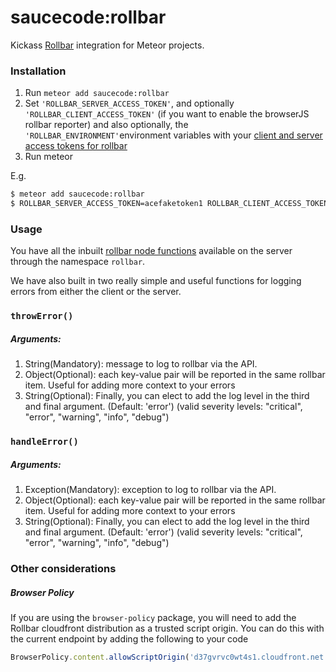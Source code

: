 # saucecode:rollbar

Kickass [Rollbar](https://rollbar.com/) integration for Meteor projects.

### Installation

1. Run `meteor add saucecode:rollbar`
2. Set `'ROLLBAR_SERVER_ACCESS_TOKEN'`, and optionally `'ROLLBAR_CLIENT_ACCESS_TOKEN'` (if you want to enable the browserJS rollbar reporter) and also optionally, the `'ROLLBAR_ENVIRONMENT'`environment variables with your [client and server access tokens for rollbar](https://rollbar.com/)
3. Run meteor

E.g.

```bash
$ meteor add saucecode:rollbar
$ ROLLBAR_SERVER_ACCESS_TOKEN=acefaketoken1 ROLLBAR_CLIENT_ACCESS_TOKEN=acefaketoken2imsocreative ROLLBAR_ENVIRONMENT=development meteor
```

### Usage

You have all the inbuilt [rollbar node functions](https://rollbar.com/docs/notifier/node_rollbar/) available on the server through the namespace `rollbar`. 

We have also built in two really simple and useful functions for logging errors from either the client or the server.

### `throwError()`

##### Arguments:

1. String(Mandatory): message to log to rollbar via the API.  
2. Object(Optional): each key-value pair will be reported in the same rollbar item.  Useful for adding more context to your errors
3. String(Optional): Finally, you can elect to add the log level in the third and final argument. (Default: 'error') (valid severity levels: "critical", "error", "warning", "info", "debug")


### `handleError()`

##### Arguments:

1. Exception(Mandatory): exception to log to rollbar via the API.  
2. Object(Optional): each key-value pair will be reported in the same rollbar item.  Useful for adding more context to your errors
3. String(Optional): Finally, you can elect to add the log level in the third and final argument. (Default: 'error') (valid severity levels: "critical", "error", "warning", "info", "debug")


### Other considerations

##### Browser Policy

If you are using the `browser-policy` package, you will need to add the Rollbar cloudfront distribution as a trusted script origin. You can do this with the current endpoint by adding the following to your code

```javascript
BrowserPolicy.content.allowScriptOrigin('d37gvrvc0wt4s1.cloudfront.net');
```


